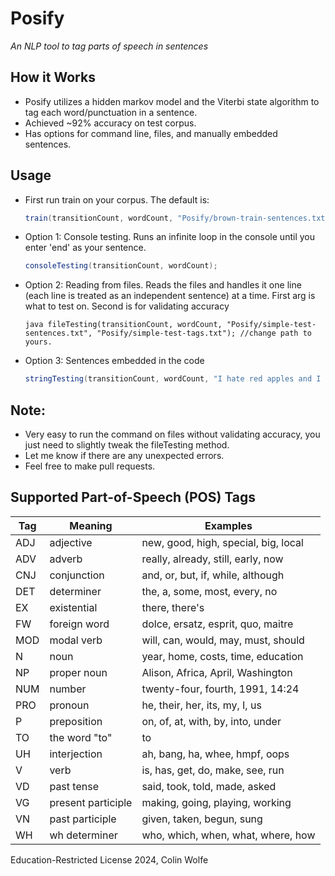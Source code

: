 # Posify
*An NLP tool to tag parts of speech in sentences*

## How it Works
+ Posify utilizes a hidden markov model and the Viterbi state algorithm to tag each word/punctuation in a sentence.
+ Achieved ~92% accuracy on test corpus.
+ Has options for command line, files, and manually embedded sentences.

## Usage
+ First run train on your corpus. The default is:
  ```java
  train(transitionCount, wordCount, "Posify/brown-train-sentences.txt", "Posify/brown-train-tags.txt"); //may need to change path depending on file structure
  ```
+ Option 1: Console testing. Runs an infinite loop in the console until you enter 'end' as your sentence.
  ```java
  consoleTesting(transitionCount, wordCount);
  ```
+ Option 2: Reading from files. Reads the files and handles it one line (each line is treated as an independent sentence) at a time. First arg is what to test on. Second is for validating accuracy
  ```
  java fileTesting(transitionCount, wordCount, "Posify/simple-test-sentences.txt", "Posify/simple-test-tags.txt"); //change path to yours.
  ```
+ Option 3: Sentences embedded in the code
  ```java
  stringTesting(transitionCount, wordCount, "I hate red apples and I cannot lie .");
  ```

## Note:
+ Very easy to run the command on files without validating accuracy, you just need to slightly tweak the fileTesting method.
+ Let me know if there are any unexpected errors.
+ Feel free to make pull requests.

## Supported Part-of-Speech (POS) Tags

| Tag  | Meaning               | Examples                                    |
|------|-----------------------|---------------------------------------------|
| ADJ  | adjective             | new, good, high, special, big, local       |
| ADV  | adverb                | really, already, still, early, now         |
| CNJ  | conjunction           | and, or, but, if, while, although          |
| DET  | determiner            | the, a, some, most, every, no              |
| EX   | existential           | there, there's                             |
| FW   | foreign word          | dolce, ersatz, esprit, quo, maitre         |
| MOD  | modal verb            | will, can, would, may, must, should        |
| N    | noun                  | year, home, costs, time, education         |
| NP   | proper noun           | Alison, Africa, April, Washington          |
| NUM  | number                | twenty-four, fourth, 1991, 14:24           |
| PRO  | pronoun               | he, their, her, its, my, I, us             |
| P    | preposition           | on, of, at, with, by, into, under          |
| TO   | the word "to"         | to                                         |
| UH   | interjection          | ah, bang, ha, whee, hmpf, oops             |
| V    | verb                  | is, has, get, do, make, see, run           |
| VD   | past tense            | said, took, told, made, asked              |
| VG   | present participle    | making, going, playing, working            |
| VN   | past participle       | given, taken, begun, sung                  |
| WH   | wh determiner         | who, which, when, what, where, how         |

Education-Restricted License 2024, Colin Wolfe 
